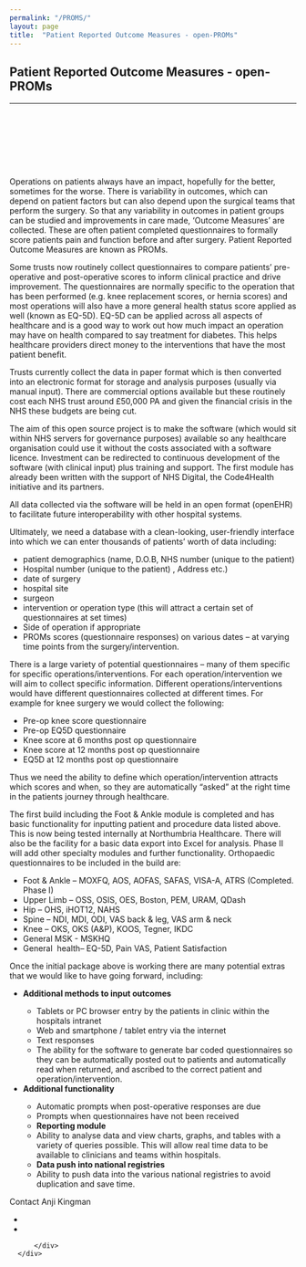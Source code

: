 ```yaml
---
permalink: "/PROMS/"
layout: page
title:  "Patient Reported Outcome Measures - open-PROMs"
---
```


<section class="bg-primary text-white" id="about" style="padding-bottom:50px">
      <div class="container text-center">
        <h2 class="mb-4">Patient Reported Outcome Measures - open-PROMs</h2>
       </div>
       <hr class="light my-4">
</section>

<section id="PROMs" style="padding-top:50px">
    <div class="container">
      <div class="row">
        <div class="col-lg-12">
              <p>Operations on patients always have an impact, hopefully for the better, sometimes for the worse. There is variability in outcomes, which can depend on patient factors but can also depend upon the surgical teams that perform the surgery. So that any variability in outcomes in patient groups can be studied and improvements in care made, ‘Outcome Measures’ are collected. These are often patient completed questionnaires to formally score patients pain and function before and after surgery. Patient Reported Outcome Measures are known as PROMs.</p>
              <p>Some trusts now routinely collect questionnaires to compare patients’ pre-operative and post-operative scores to inform clinical practice and drive improvement. The questionnaires are normally specific to the operation that has been performed (e.g. knee replacement scores, or hernia scores) and most operations will also have a more general health status score applied as well (known as EQ-5D). EQ-5D can be applied across all aspects of healthcare and is a good way to work out how much impact an operation may have on health compared to say treatment for diabetes. This helps healthcare providers direct money to the interventions that have the most patient benefit.</p>
              <p>Trusts currently collect the data in paper format which is then converted into an electronic format for storage and analysis purposes (usually via manual input). There are commercial options available but these routinely cost each NHS trust around £50,000 PA and given the financial crisis in the NHS these budgets are being cut.</p>
              <p>The aim of this open source project is to make the software (which would sit within NHS servers for governance purposes) available so any healthcare organisation could use it without the costs associated with a software licence. Investment can be redirected to continuous development of the software (with clinical input) plus training and support. The first module has already been written with the support of NHS Digital, the Code4Health initiative and its partners.</p>
              <p>All data collected via the software will be held in an open format (openEHR) to facilitate future interoperability with other hospital systems.</p>
              <p>Ultimately, we need a database with a clean-looking, user-friendly interface into which we can enter thousands of patients’ worth of data including:</p>
              <ul>
                <li>patient demographics (name, D.O.B, NHS number (unique to the patient)</li>
                <li>Hospital number (unique to the patient) , Address etc.)</li>
                <li>date of surgery</li>
                <li>hospital site</li>
                <li>surgeon</li>
                <li>intervention or operation type (this will attract a certain set of questionnaires at set times)</li>
                <li>Side of operation if appropriate</li>
                <li>PROMs scores (questionnaire responses) on various dates – at varying time points from the surgery/intervention.</li>
              </ul>
              <p>There is a large variety of potential questionnaires – many of them specific for specific operations/interventions. For each operation/intervention we will aim to collect specific information. Different operations/interventions would have different questionnaires collected at different times. For example for knee surgery we would collect the following:</p>
              <ul>
                <li>Pre-op knee score questionnaire</li>
                <li>Pre-op EQ5D questionnaire</li>
                <li>Knee score at 6 months post op questionnaire</li>
                <li>Knee score at 12 months post op questionnaire</li>
                <li>EQ5D at 12 months post op questionnaire</li>
              </ul>
              <p>Thus we need the ability to define which operation/intervention attracts which scores and when, so they are automatically “asked” at the right time in the patients journey through healthcare.</p>
              <p>The first build including the Foot &amp; Ankle module is completed and has basic functionality for inputting patient and procedure data listed above. This is now being tested internally at Northumbria Healthcare. There will also be the facility for a basic data export into Excel for analysis. Phase II will add other specialty modules and further functionality. Orthopaedic questionnaires to be included in the build are:</p>
              <ul>
                <li>Foot &amp; Ankle – MOXFQ, AOS, AOFAS, SAFAS, VISA-A, ATRS (Completed. Phase I)</li>
                <li>Upper Limb – OSS, OSIS, OES, Boston, PEM, URAM, QDash</li>
                <li>Hip – OHS, iHOT12, NAHS</li>
                <li>Spine – NDI, MDI, ODI, VAS back &amp; leg, VAS arm &amp; neck</li>
                <li>Knee – OKS, OKS (A&amp;P), KOOS, Tegner, IKDC</li>
                <li>General MSK - MSKHQ</li>
                <li>General &nbsp;health– EQ-5D, Pain VAS, Patient Satisfaction</li>
              </ul>
              <p>Once the initial package above is working there are many potential extras that we would like to have going forward, including:</p>
              <ul>
                <li><b>Additional methods to input outcomes</b></li>
                  <ul>
                    <li>Tablets or PC browser entry by the patients in clinic within the hospitals intranet</li>
                    <li>Web and smartphone / tablet entry via the internet</li>
                    <li>Text responses</li>
                    <li>The ability for the software to generate bar coded questionnaires so they can be automatically posted out to patients and automatically read when returned, and ascribed to the correct patient and operation/intervention.</li>
                  </ul>
                <li><b>Additional functionality</b></li>
                  <ul>
                    <li>Automatic prompts when post-operative responses are due</li>
                    <li>Prompts when questionnaires have not been received</li>
                    <li><b>Reporting module</b></li>                
                    <li>Ability to analyse data and view charts, graphs, and tables with a variety of queries possible. This will allow real time data to be available to clinicians and teams within hospitals.</li>
                    <li><b>Data push into national registries</b></li>
                    <li>Ability to push data into the various national registries to avoid duplication and save time.</li>
                  </ul>
              </ul>
              <p>Contact Anji Kingman</p>
              <div class="row">
                <ul>
                  <li><a href="mailto:angela.kingman@northumbria-healthcare.nhs.uk"><i class="fas fa-envelope fa-2x sr-contact"></i></a></li>     
                  <li><a href="https://twitter.com/outcomes_proms"> <i class="fab fa-twitter fa-2x sr-contact"></i></a></li>
               </ul>
              </div>
                
          </div>
      </div>
  </div>
</section>
